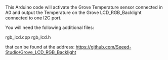 This Arduino code will activate the Grove Temperature sensor connected in A0 and output the Temperature on the Grove LCD_RGB_Backlight connected to one I2C port.

You will need the following additional files:

rgb_lcd.cpp	
rgb_lcd.h

that can be found at the address: https://github.com/Seeed-Studio/Grove_LCD_RGB_Backlight


